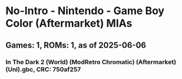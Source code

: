 # No-Intro - Nintendo - Game Boy Color (Aftermarket) MIAs
## Games: 1, ROMs: 1, as of 2025-06-06

### In The Dark 2 (World) (ModRetro Chromatic) (Aftermarket) (Unl).gbc, CRC: 750af257
